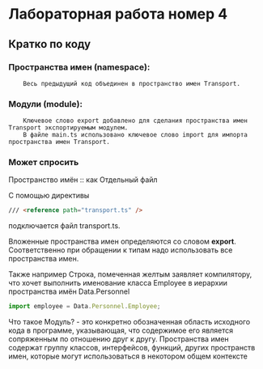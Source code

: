# Лабораторная работа номер 4

## Кратко по коду

### Пространства имен (namespace):

        Весь предыдущий код объединен в пространство имен Transport.

### Модули (module):

        Ключевое слово export добавлено для сделания пространства имен Transport экспортируемым модулем.
        В файле main.ts использовано ключевое слово import для импорта пространства имен Transport.

### Может спросить

Пространство имён :: как Отдельный файл

С помощью директивы 
```html 
/// <reference path="transport.ts" />
```
подключается файл transport.ts.

Вложенные пространства имен определяются со словом **export**. Соответственно при обращении к типам надо использовать все пространства имен.

Также например Строка, помеченная желтым заявляет компилятору, что хочет выполнить именование класса Employee в иерархии пространства имён Data.Personnel

```typescript
import employee = Data.Personnel.Employee;
```

Что такое Модуль? - это конкретно обозначенная область исходного кода в программе, указывающая, что
содержимое его является сопряженным по отношению друг к другу.
Пространства имен содержат группу классов, интерфейсов, функций, других пространств
имен, которые могут использоваться в некотором общем контексте
